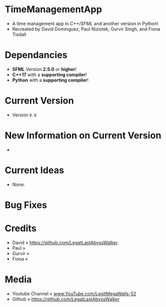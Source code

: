 # TimeManagementApp
* A time management app in _C++/SFML_ and another version in Python!
* Recreated by David Dominguez, Paul Niziolek, Gurvir Singh, and Fiona Tisdall


# Dependancies
* **SFML** Version **2.5.0** or **higher**!
* **C++17** with a **supporting compiler**!
* **Python** with a **supporting compiler**!

# Current Version
* Version `0.0`

# New Information on Current Version
* 

# Current Ideas
* None.

# Bug Fixes


# Credits
* David » https://github.com/LegatLastAbyssWalker
* Paul » 
* Gurvir »
* Fiona »

# Media
* Youtube Channel                » www.YouTube.com/LegitMegaWalls-52
* Github                         » https://github.com/LegatLastAbyssWalker
